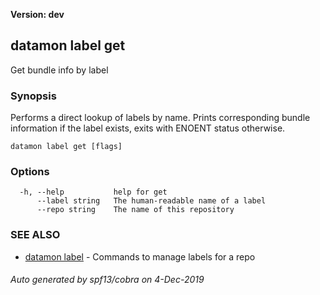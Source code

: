 **Version: dev**

## datamon label get

Get bundle info by label

### Synopsis

Performs a direct lookup of labels by name.
Prints corresponding bundle information if the label exists,
exits with ENOENT status otherwise.

```
datamon label get [flags]
```

### Options

```
  -h, --help           help for get
      --label string   The human-readable name of a label
      --repo string    The name of this repository
```

### SEE ALSO

* [datamon label](datamon_label.md)	 - Commands to manage labels for a repo

###### Auto generated by spf13/cobra on 4-Dec-2019
